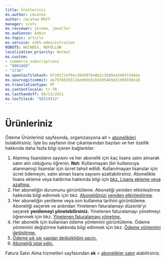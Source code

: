```yaml
---
title: Ürünleriniz
ms.author: cmcatee
author: cmcatee-MSFT
manager: scotv
ms.reviewer: jkinma, jmueller
ms.audience: Admin
ms.topic: article
ms.service: o365-administration
ROBOTS: NOINDEX, NOFOLLOW
localization_priority: Normal
ms.custom:
- commerce_subscriptions
- "9001669"
- "3736"
ms.openlocfilehash: 67201f14f6ec304507be0b1c3509aa54047244da
ms.sourcegitcommit: ab75f66355116e995b3cb5505465b31989339e28
ms.translationtype: MT
ms.contentlocale: tr-TR
ms.lasthandoff: 08/13/2021
ms.locfileid: "58314512"
---
```

# <a name="your-products"></a>Ürünleriniz

Ödeme Ürünleriniz sayfasında, organizasyona ait  >  [abonelikleri](https://go.microsoft.com/fwlink/p/?linkid=842054) bulabilirsiniz. İşte bu sayfanın öne çıkanlarından bazıları ve her özellik hakkında daha fazla bilgi içeren bağlantılar:

1. Atanmış lisansların sayısını ve her abonelik için kaç lisans satın alınarak satın alın olduğunu öğrenin.
    **Not:** Kullanmayan (bir kullanıcıya atanmamış) lisanslar için ücret tahsil edildi. Kullanılmayan lisanslar için ücret ödemeyin, satın alınan lisans sayısını azaltabilirsiniz. Abonelikte lisans ekleme veya kaldırma hakkında bilgi için [bkz. Lisans ekleme veya azaltma.](https://docs.microsoft.com/alchemyinsights/how-to-add-or-reduce-licenses)
2. Her aboneliğin durumunu görüntüleme. Aboneliği yeniden etkinleştirme hakkında bilgi edinmek için bkz. [Aboneliğinizi yeniden etkinleştirme](reactivate-your-subscription.md).
3. Her aboneliğin yenileme veya son kullanma tarihini görüntüleme. Aboneliği seçerek ve ardından Yinelenen faturalamayı düzenle'yi seçerek **yenilemeyi yönetebilirsiniz.** Yinelenen faturalamayı yönetmeyi öğrenmek için bkz. [Yinelenen faturalamayı yönetme.](manage-auto-renewal.md)
4. Her abonelik için kullanılan ödeme yöntemini görüntüleme. Ödeme yöntemini değiştirme hakkında bilgi edinmek için bkz. [Ödeme yöntemini değiştirme.](change-payment-method.md)
5. [Ödeme sık sık yapılan değişikliğini seçin.](change-how-often-you-pay.md)
6. [Aboneliği iptal edin.](https://go.microsoft.com/fwlink/?linkid=2119113)

Fatura Satın Alma hizmetleri sayfasından **ek**  >  [abonelikler satın](https://go.microsoft.com/fwlink/p/?linkid=868433) alabilirsiniz.